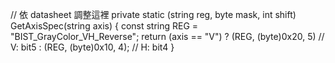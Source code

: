 // 依 datasheet 調整這裡
private static (string reg, byte mask, int shift) GetAxisSpec(string axis)
{
    const string REG = "BIST_GrayColor_VH_Reverse";
    return (axis == "V")
        ? (REG, (byte)0x20, 5)  // V: bit5
        : (REG, (byte)0x10, 4); // H: bit4
}